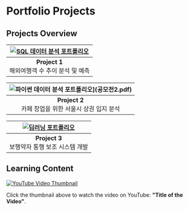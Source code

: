 # Portfolio Projects

## Projects Overview

| [![SQL 데이터 분석 포트폴리오](포트폴리오1.png)](공모전1.pdf)   |
|:----------------------------------------------------------------:|
| **Project 1**<br> 해외여행객 수 추이 분석 및 예측                 |

| ![파이썬 데이터 분석 포트폴리오](포트폴리오2.png)](공모전2.pdf) |
|:----------------------------------------------------------------:|
| **Project 2**<br> 카페 창업을 위한 서울시 상권 입지 분석          | 

| [![딥러닝 포트폴리오](포트폴리오3.png)](공모전3.pdf)            |
|:----------------------------------------------------------------:|
| **Project 3**<br> 보행약자 통행 보조 시스템 개발                  | 


## Learning Content

[![YouTube Video Thumbnail](https://img.youtube.com/vi/VYIz3FiTFKQ/0.jpg)](https://www.youtube.com/watch?v=VYIz3FiTFKQ)

Click the thumbnail above to watch the video on YouTube: **"Title of the Video"**.
